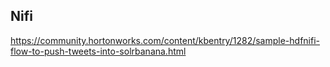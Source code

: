 ## Nifi

https://community.hortonworks.com/content/kbentry/1282/sample-hdfnifi-flow-to-push-tweets-into-solrbanana.html
